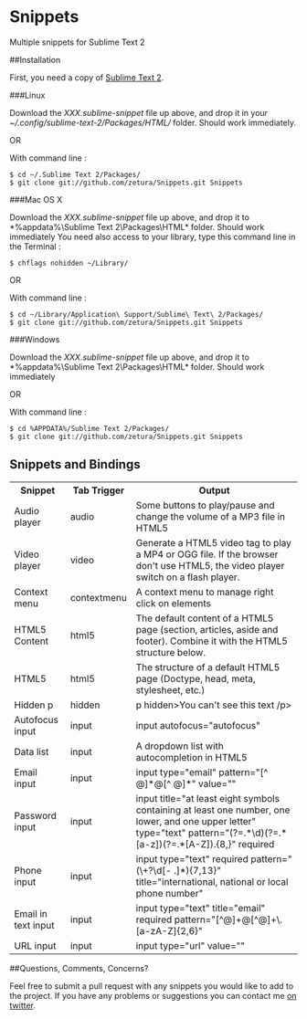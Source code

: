 Snippets
========

Multiple snippets for Sublime Text 2

##Installation

First, you need a copy of [Sublime Text 2].

###Linux

Download the *XXX.sublime-snippet* file up above, and drop it in your *~/.config/sublime-text-2/Packages/HTML/* folder. Should work immediately.

OR

With command line :

    $ cd ~/.Sublime Text 2/Packages/
    $ git clone git://github.com/zetura/Snippets.git Snippets

###Mac OS X

Download the *XXX.sublime-snippet* file up above, and drop it to *%appdata%\Sublime Text 2\Packages\HTML\* folder. Should work immediately
You need also access to your library, type this command line in the Terminal :

    $ chflags nohidden ~/Library/

OR

With command line :

    $ cd ~/Library/Application\ Support/Sublime\ Text\ 2/Packages/
    $ git clone git://github.com/zetura/Snippets.git Snippets

###Windows

Download the *XXX.sublime-snippet* file up above, and drop it to *%appdata%\Sublime Text 2\Packages\HTML\* folder. Should work immediately

OR

With command line :

    $ cd %APPDATA%/Sublime Text 2/Packages/
    $ git clone git://github.com/zetura/Snippets.git Snippets

## Snippets and Bindings

<table>
  <tr>
    <th>Snippet</th>
    <th>Tab Trigger</th>
    <th>Output</th>
  </tr>
  <tr>
    <td>Audio player</td>
    <td>audio</td>
    <td>Some buttons to play/pause and change the volume of a MP3 file in HTML5</td>
  </tr>
  <tr>
    <td>Video player</td>
    <td>video</td>
    <td>Generate a HTML5 video tag to play a MP4 or OGG file. If the browser don't use HTML5, the video player switch on a flash player.</td>
  </tr>
  <tr>
    <td>Context menu</td>
    <td>contextmenu</td>
    <td>A context menu to manage right click on elements</td>
  </tr>
  <tr>
    <td>HTML5 Content</td>
    <td>html5</td>
    <td>The default content of a HTML5 page (section, articles, aside and footer). Combine it with the HTML5 structure below.</td>
  </tr>
  <tr>
    <td>HTML5</td>
    <td>html5</td>
    <td>The structure of a default HTML5 page (Doctype, head, meta, stylesheet, etc.)</td>
  </tr>
  <tr>
    <td>Hidden p</td>
    <td>hidden</td>
    <td>p hidden>You can't see this text /p></td>
  </tr>
  <tr>
    <td>Autofocus input</td>
    <td>input</td>
    <td>input autofocus="autofocus"</td>
  </tr>
  <tr>
    <td>Data list</td>
    <td>input</td>
    <td>A dropdown list with autocompletion in HTML5</td>
  </tr>
  <tr>
    <td>Email input</td>
    <td>input</td>
    <td>input type="email" pattern="[^ @]*@[^ @]*" value=""</td>
  </tr>
  <tr>
    <td>Password input</td>
    <td>input</td>
    <td>input title="at least eight symbols containing at least one number, one lower, and one upper letter" type="text" pattern="(?=.*\d)(?=.*[a-z])(?=.*[A-Z]).{8,}" required</td>
  </tr>
  <tr>
    <td>Phone input</td>
    <td>input</td>
    <td>input type="text" required pattern="(\+?\d[- .]*){7,13}" title="international, national or local phone number"</td>
  </tr>
  <tr>
    <td>Email in text input</td>
    <td>input</td>
    <td>input type="text" title="email" required pattern="[^@]+@[^@]+\.[a-zA-Z]{2,6}"</td>
  </tr>
  <tr>
    <td>URL input</td>
    <td>input</td>
    <td>input type="url" value=""</td>
  </tr>
</table>

##Questions, Comments, Concerns?

Feel free to submit a pull request with any snippets you would like to add to the project. If you have any problems or suggestions you can contact me [on twitter](https://twitter.com/regislutter).

[Sublime Text 2]: http://www.sublimetext.com/2
